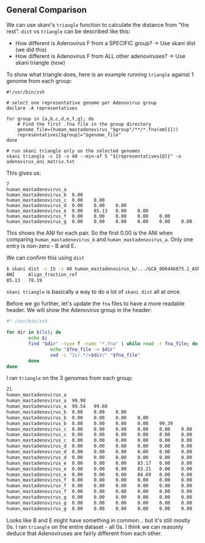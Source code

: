## General Comparison

We can use skani's `triangle` function to calculate the distance from "the rest". `dist` vs `triangle` can be described like this:

- How different is Adenovirus F from a SPECIFIC group? → Use skani dist (we did this)
- How different is Adenovirus F from ALL other adenoviruses? → Use skani triangle (now)

To show what triangle does, here is an example running `triangle` against 1 genome from each group:


```
#!/usr/bin/zsh

# select one representative genome per Adenovirus group
declare -A representatives

for group in {a,b,c,d,e,f,g}; do
    # Find the first .fna file in the group directory
    genome_file=(human_mastadenovirus_"$group"/**/*.fna(om[1]))
    representatives[$group]="$genome_file"
done

# run skani triangle only on the selected genomes
skani triangle -c 15 -s 40 --min-af 5 "${representatives[@]}" -o adenovirus_ani_matrix.txt
```

This gives us:

```
7
human_mastadenovirus_a
human_mastadenovirus_b  0.00
human_mastadenovirus_c  0.00	0.00
human_mastadenovirus_d	0.00	0.00	0.00
human_mastadenovirus_e	0.00	85.13	0.00	0.00
human_mastadenovirus_f	0.00	0.00	0.00	0.00	0.00
human_mastadenovirus_g	0.00	0.00	0.00	0.00	0.00	0.00
```

This shows the ANI for each pair. So the first 0.00 is the ANI when comparing `human_mastadenovirus_b` and `human_mastadenovirus_a`. Only one entry is non-zero - B and E.

We can confirm this using `dist`

```sh
$ skani dist -c 15 -s 40 human_mastadenovirus_b/.../GCA_006446875.1_ASM644687v1_genomic.fna human_mastadenovirus_e/.../GCA_023119645.1_ASM2311964v1_genomic.fna
ANI     Align_fraction_ref
85.13   78.19
```

`skani triangle` is basically a way to do a lot of `skani dist` all at once.

Before we go further, let's update the `fna` files to have a more readable header. We will show the Adenovirus group in the header:

```sh
#! /usr/bin/zsh

for dir in $(ls); do
        echo $i
        find "$dir" -type f -name "*.fna" | while read -r fna_file; do
                echo "$fna_file -> $dir"
                sed -i "1s/.*/>$dir/" "$fna_file"
        done
done
```

I ran `triangle` on the 3 genomes from each group:

```sh
21
human_mastadenovirus_a
human_mastadenovirus_a	99.98
human_mastadenovirus_a	99.54	99.60
human_mastadenovirus_b	0.00	0.00	0.00
human_mastadenovirus_b	0.00	0.00	0.00	0.00
human_mastadenovirus_b	0.00	0.00	0.00	0.00	99.39
human_mastadenovirus_c	0.00	0.00	0.00	0.00	0.00	0.00
human_mastadenovirus_c	0.00	0.00	0.00	0.00	0.00	0.00	99.62
human_mastadenovirus_c	0.00	0.00	0.00	0.00	0.00	0.00	97.66	97.59
human_mastadenovirus_d	0.00	0.00	0.00	0.00	0.00	0.00	0.00	0.00	0.00
human_mastadenovirus_d	0.00	0.00	0.00	0.00	0.00	0.00	0.00	0.00	0.00	97.10
human_mastadenovirus_d	0.00	0.00	0.00	0.00	0.00	0.00	0.00	0.00	0.00	93.65	93.90
human_mastadenovirus_e	0.00	0.00	0.00	83.17	0.00	0.00	0.00	0.00	0.00	82.22	81.92	81.16
human_mastadenovirus_e	0.00	0.00	0.00	83.21	0.00	0.00	0.00	0.00	0.00	82.18	81.88	81.11	99.87
human_mastadenovirus_e	0.00	0.00	0.00	84.69	0.00	0.00	0.00	0.00	0.00	83.01	82.54	0.00	96.29	96.32
human_mastadenovirus_f	0.00	0.00	0.00	0.00	0.00	0.00	0.00	0.00	0.00	0.00	0.00	0.00	0.00	0.00	0.00
human_mastadenovirus_f	0.00	0.00	0.00	0.00	0.00	0.00	0.00	0.00	0.00	0.00	0.00	0.00	0.00	0.00	0.00	99.93
human_mastadenovirus_f	0.00	0.00	0.00	0.00	0.00	0.00	0.00	0.00	0.00	0.00	0.00	0.00	0.00	0.00	0.00	99.81	99.79
human_mastadenovirus_g	0.00	0.00	0.00	0.00	0.00	0.00	0.00	0.00	0.00	0.00	0.00	0.00	0.00	0.00	0.00	0.00	0.00	0.00
human_mastadenovirus_g	0.00	0.00	0.00	0.00	0.00	0.00	0.00	0.00	0.00	0.00	0.00	0.00	0.00	0.00	0.00	0.00	0.00	0.00	0.00
human_mastadenovirus_g	0.00	0.00	0.00	0.00	0.00	0.00	0.00	0.00	0.00	0.00	0.00	0.00	0.00	0.00	0.00	0.00	0.00	0.00	92.35	99.18
```

Looks like B and E might have something in common... but it's still mostly 0s. I ran `triangle` on the entire dataset - all 0s. I think we can reasonly deduce that Adenoviruses are fairly different from each other.
